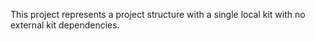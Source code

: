 This project represents a project structure with a single local kit with no external kit dependencies.
